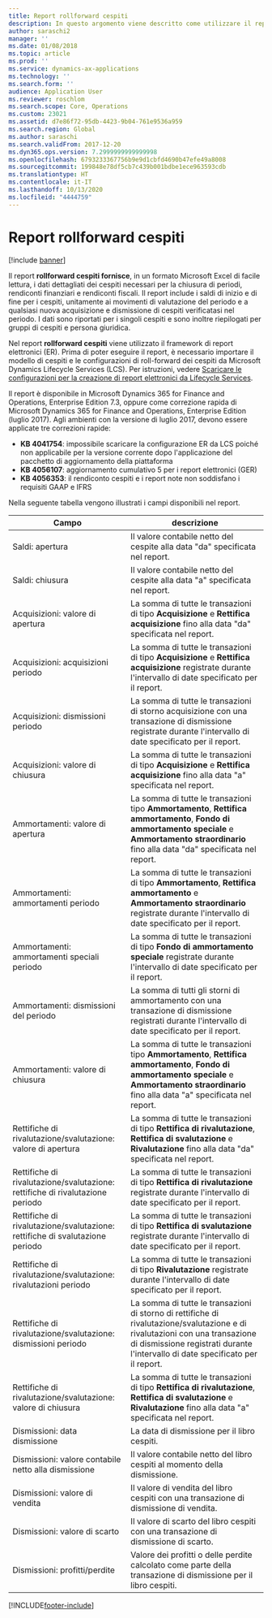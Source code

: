 ```yaml
---
title: Report rollforward cespiti
description: In questo argomento viene descritto come utilizzare il report rollforward cespiti.
author: saraschi2
manager: ''
ms.date: 01/08/2018
ms.topic: article
ms.prod: ''
ms.service: dynamics-ax-applications
ms.technology: ''
ms.search.form: ''
audience: Application User
ms.reviewer: roschlom
ms.search.scope: Core, Operations
ms.custom: 23021
ms.assetid: d7e86f72-95db-4423-9b04-761e9536a959
ms.search.region: Global
ms.author: saraschi
ms.search.validFrom: 2017-12-20
ms.dyn365.ops.version: 7.2999999999999998
ms.openlocfilehash: 6793233367756b9e9d1cbfd4690b47efe49a8008
ms.sourcegitcommit: 199848e78df5cb7c439b001bdbe1ece963593cdb
ms.translationtype: HT
ms.contentlocale: it-IT
ms.lasthandoff: 10/13/2020
ms.locfileid: "4444759"
---
```

# <a name="fixed-assets-roll-forward-report"></a>Report rollforward cespiti

[!include [banner](../includes/banner.md)]

Il report **rollforward cespiti fornisce**, in un formato Microsoft Excel di facile lettura, i dati dettagliati dei cespiti necessari per la chiusura di periodi, rendiconti finanziari e rendiconti fiscali. Il report include i saldi di inizio e di fine per i cespiti, unitamente ai movimenti di valutazione del periodo e a qualsiasi nuova acquisizione e dismissione di cespiti verificatasi nel periodo. I dati sono riportati per i singoli cespiti e sono inoltre riepilogati per gruppi di cespiti e persona giuridica.

Nel report **rollforward cespiti** viene utilizzato il framework di report elettronici (ER). Prima di poter eseguire il report, è necessario importare il modello di cespiti e le configurazioni di roll-forward dei cespiti da Microsoft Dynamics Lifecycle Services (LCS). Per istruzioni, vedere [Scaricare le configurazioni per la creazione di report elettronici da Lifecycle Services](https://docs.microsoft.com/dynamics365/unified-operations/dev-itpro/analytics/download-electronic-reporting-configuration-lcs).

Il report è disponibile in Microsoft Dynamics 365 for Finance and Operations, Enterprise Edition 7.3, oppure come correzione rapida di Microsoft Dynamics 365 for Finance and Operations, Enterprise Edition (luglio 2017). Agli ambienti con la versione di luglio 2017, devono essere applicate tre correzioni rapide:

- **KB 4041754**: impossibile scaricare la configurazione ER da LCS poiché non applicabile per la versione corrente dopo l'applicazione del pacchetto di aggiornamento della piattaforma
- **KB 4056107**: aggiornamento cumulativo 5 per i report elettronici (GER)
- **KB 4056353**: il rendiconto cespiti e i report note non soddisfano i requisiti GAAP e IFRS

Nella seguente tabella vengono illustrati i campi disponibili nel report.


|                    Campo                    |                                                                                                                                descrizione                                                                                                                                |
|---------------------------------------------|---------------------------------------------------------------------------------------------------------------------------------------------------------------------------------------------------------------------------------------------------------------------------|
|              Saldi: apertura              |                                                                                           Il valore contabile netto del cespite alla data "da" specificata nel report.                                                                                           |
|              Saldi: chiusura              |                                                                                            Il valore contabile netto del cespite alla data "a" specificata nel report.                                                                                            |
|         Acquisizioni: valore di apertura         |                                                 La somma di tutte le transazioni di tipo <strong>Acquisizione</strong> e <strong>Rettifica acquisizione</strong> fino alla data "da" specificata nel report.                                                  |
|      Acquisizioni: acquisizioni periodo      |                                                 La somma di tutte le transazioni di tipo <strong>Acquisizione</strong> e <strong>Rettifica acquisizione</strong> registrate durante l'intervallo di date specificato per il report.                                                  |
|       Acquisizioni: dismissioni periodo        |                                                                        La somma di tutte le transazioni di storno acquisizione con una transazione di dismissione registrate durante l'intervallo di date specificato per il report.                                                                        |
|         Acquisizioni: valore di chiusura         |                                                  La somma di tutte le transazioni di tipo <strong>Acquisizione</strong> e <strong>Rettifica acquisizione</strong> fino alla data "a" specificata nel report.                                                   |
|        Ammortamenti: valore di apertura         | La somma di tutte le transazioni tipo <strong>Ammortamento</strong>, <strong>Rettifica ammortamento</strong>, <strong>Fondo di ammortamento speciale</strong> e <strong>Ammortamento straordinario</strong> fino alla data "da" specificata nel report. |
|     Ammortamenti: ammortamenti periodo     |                         La somma di tutte le transazioni di tipo <strong>Ammortamento</strong>, <strong>Rettifica ammortamento</strong> e <strong>Ammortamento straordinario</strong> registrate durante l'intervallo di date specificato per il report.                          |
| Ammortamenti: ammortamenti speciali periodo |                                                              La somma di tutte le transazioni di tipo <strong>Fondo di ammortamento speciale</strong> registrate durante l'intervallo di date specificato per il report.                                                               |
|       Ammortamenti: dismissioni del periodo       |                                                                       La somma di tutti gli storni di ammortamento con una transazione di dismissione registrati durante l'intervallo di date specificato per il report.                                                                        |
|        Ammortamenti: valore di chiusura         |  La somma di tutte le transazioni tipo <strong>Ammortamento</strong>, <strong>Rettifica ammortamento</strong>, <strong>Fondo di ammortamento speciale</strong> e <strong>Ammortamento straordinario</strong> fino alla data "a" specificata nel report.  |
|    Rettifiche di rivalutazione/svalutazione: valore di apertura     |                              La somma di tutte le transazioni di tipo <strong>Rettifica di rivalutazione</strong>, <strong>Rettifica di svalutazione</strong> e <strong>Rivalutazione</strong> fino alla data "da" specificata nel report.                               |
|   Rettifiche di rivalutazione/svalutazione: rettifiche di rivalutazione periodo   |                                                                    La somma di tutte le transazioni di tipo <strong>Rettifica di rivalutazione</strong> registrate durante l'intervallo di date specificato per il report.                                                                    |
|  Rettifiche di rivalutazione/svalutazione: rettifiche di svalutazione periodo  |                                                                   La somma di tutte le transazioni di tipo <strong>Rettifica di svalutazione</strong> registrate durante l'intervallo di date specificato per il report.                                                                   |
| Rettifiche di rivalutazione/svalutazione: rivalutazioni periodo  |                                                                        La somma di tutte le transazioni di tipo <strong>Rivalutazione</strong> registrate durante l'intervallo di date specificato per il report.                                                                        |
|   Rettifiche di rivalutazione/svalutazione: dismissioni periodo   |                                                           La somma di tutte le transazioni di storno di rettifiche di rivalutazione/svalutazione e di rivalutazioni con una transazione di dismissione registrati durante l'intervallo di date specificato per il report.                                                           |
|    Rettifiche di rivalutazione/svalutazione: valore di chiusura     |                               La somma di tutte le transazioni di tipo <strong>Rettifica di rivalutazione</strong>, <strong>Rettifica di svalutazione</strong> e <strong>Rivalutazione</strong> fino alla data "a" specificata nel report.                                |
|          Dismissioni: data dismissione           |                                                                                                                La data di dismissione per il libro cespiti.                                                                                                                |
|    Dismissioni: valore contabile netto alla dismissione    |                                                                                                    Il valore contabile netto del libro cespiti al momento della dismissione.                                                                                                    |
|            Dismissioni: valore di vendita            |                                                                                               Il valore di vendita del libro cespiti con una transazione di dismissione di vendita.                                                                                                |
|           Dismissioni: valore di scarto            |                                                                                               Il valore di scarto del libro cespiti con una transazione di dismissione di scarto.                                                                                               |
|           Dismissioni: profitti/perdite            |                                                                                 Valore dei profitti o delle perdite calcolato come parte della transazione di dismissione per il libro cespiti.                                                                                 |



[!INCLUDE[footer-include](../../includes/footer-banner.md)]